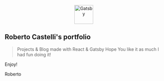 <p align="center">
  <a href="https://www.gatsbyjs.org">
    <img alt="Gatsby" src="https://www.gatsbyjs.org/monogram.svg" width="60" />
  </a>
</p>

## Roberto Castelli's portfolio

> Projects & Blog
> made with React & Gatsby
> Hope You like it as much I had fun doing it!

Enjoy!

Roberto
